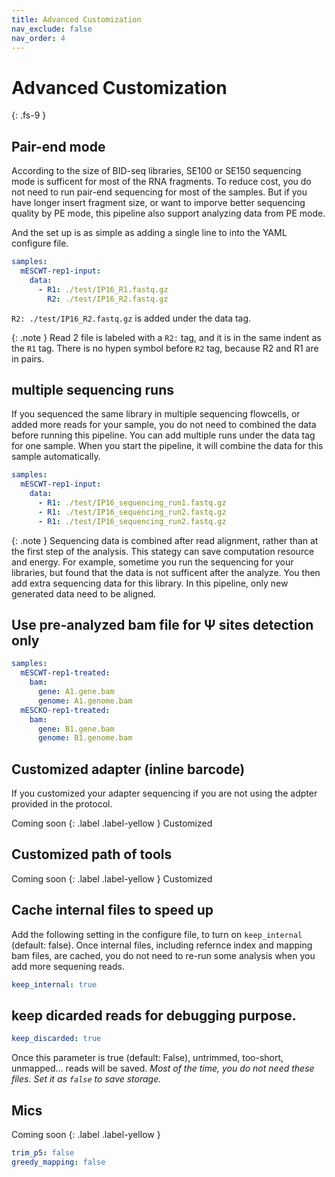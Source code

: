 ```yaml
---
title: Advanced Customization
nav_exclude: false
nav_order: 4
---
```


<!-- prettier-ignore-start -->
# Advanced Customization
{: .fs-9 }
<!-- prettier-ignore-end -->

## Pair-end mode

According to the size of BID-seq libraries, SE100 or SE150 sequencing mode is sufficent for most of the RNA fragments.
To reduce cost, you do not need to run pair-end sequencing for most of the samples.
But if you have longer insert fragment size, or want to imporve better sequencing quality by PE mode, this pipeline also support analyzing data from PE mode.

And the set up is as simple as adding a single line to into the YAML configure file.

```yaml
samples:
  mESCWT-rep1-input:
    data:
      - R1: ./test/IP16_R1.fastq.gz
        R2: ./test/IP16_R2.fastq.gz
```

`R2: ./test/IP16_R2.fastq.gz` is added under the data tag.

{: .note }
Read 2 file is labeled with a `R2:` tag, and it is in the same indent as the `R1` tag. There is no hypen symbol before `R2` tag, because R2 and R1 are in pairs.

## multiple sequencing runs

If you sequenced the same library in multiple sequencing flowcells, or added more reads for your sample, you do not need to combined the data before running this pipeline.
You can add multiple runs under the data tag for one sample. When you start the pipeline, it will combine the data for this sample automatically.

```yaml
samples:
  mESCWT-rep1-input:
    data:
      - R1: ./test/IP16_sequencing_run1.fastq.gz
      - R1: ./test/IP16_sequencing_run2.fastq.gz
      - R1: ./test/IP16_sequencing_run2.fastq.gz
```

{: .note }
Sequencing data is combined after read alignment, rather than at the first step of the analysis. This stategy can save computation resource and energy. For example, sometime you run the sequencing for your libraries, but found that the data is not sufficent after the analyze.
You then add extra sequencing data for this library. In this pipeline, only new generated data need to be aligned.

## Use pre-analyzed bam file for &Psi; sites detection only

```yaml
samples:
  mESCWT-rep1-treated:
    bam:
      gene: A1.gene.bam
      genome: A1.genome.bam
  mESCKO-rep1-treated:
    bam:
      gene: B1.gene.bam
      genome: B1.genome.bam
```

## Customized adapter (inline barcode)

If you customized your adapter sequencing if you are not using the adpter provided in the protocol.

Coming soon
{: .label .label-yellow }
Customized

## Customized path of tools

Coming soon
{: .label .label-yellow }
Customized

## Cache internal files to speed up

Add the following setting in the configure file, to turn on `keep_internal` (default: false). Once internal files, including refernce index and mapping bam files, are cached, you do not need to re-run some analysis when you add more sequening reads.

```yaml
keep_internal: true
```

## keep dicarded reads for debugging purpose.

```yaml
keep_discarded: true
```

Once this parameter is true (default: False), untrimmed, too-short, unmapped... reads will be saved.
_Most of the time, you do not need these files. Set it as `false` to save storage._

## Mics

Coming soon
{: .label .label-yellow }

```yaml
trim_p5: false
greedy_mapping: false
```
